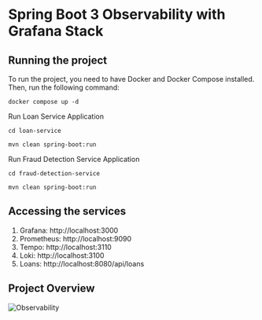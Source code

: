 # Spring Boot 3 Observability with Grafana Stack

## Running the project

To run the project, you need to have Docker and Docker Compose installed. Then, run the following command:

```docker compose up -d```

Run Loan Service Application

```cd loan-service```

```mvn clean spring-boot:run```

Run Fraud Detection Service Application

```cd fraud-detection-service```

```mvn clean spring-boot:run```

## Accessing the services

1. Grafana: http://localhost:3000
2. Prometheus: http://localhost:9090
3. Tempo: http://localhost:3110
4. Loki: http://localhost:3100
5. Loans: http://localhost:8080/api/loans

## Project Overview

![Observability](img/observability.png "Observability")
